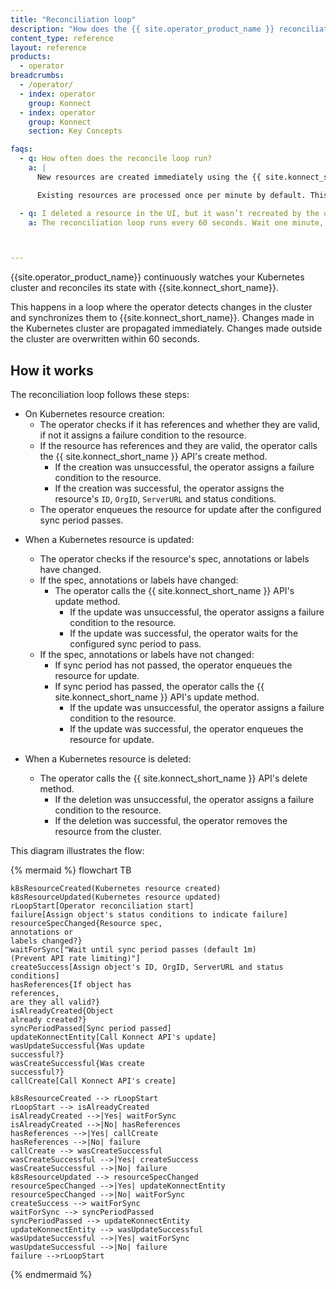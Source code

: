 ```yaml
---
title: "Reconciliation loop"
description: "How does the {{ site.operator_product_name }} reconciliation loop work?"
content_type: reference
layout: reference
products:
  - operator
breadcrumbs:
  - /operator/
  - index: operator
    group: Konnect
  - index: operator
    group: Konnect
    section: Key Concepts

faqs:
  - q: How often does the reconcile loop run?
    a: |
      New resources are created immediately using the {{ site.konnect_short_name }} API.

      Existing resources are processed once per minute by default. This is customizable, but we recommend keeping the default value so that you do not hit the {{ site.konnect_short_name }} API rate limit.

  - q: I deleted a resource in the UI, but it wasn’t recreated by the operator. Why?
    a: The reconciliation loop runs every 60 seconds. Wait one minute, then refresh the UI to see the resource restored.



---
```


{{site.operator_product_name}} continuously watches your Kubernetes cluster and reconciles its state with {{site.konnect_short_name}}.

This happens in a loop where the operator detects changes in the cluster and synchronizes them to {{site.konnect_short_name}}. Changes made in the Kubernetes cluster are propagated immediately. Changes made outside the cluster are overwritten within 60 seconds.

## How it works

The reconciliation loop follows these steps:


* On Kubernetes resource creation:
  - The operator checks if it has references and whether they are valid, if not it assigns a failure condition to the resource.
  - If the resource has references and they are valid, the operator calls the {{ site.konnect_short_name }} API's create method.
    - If the creation was unsuccessful, the operator assigns a failure condition to the resource.
    - If the creation was successful, the operator assigns the resource's `ID`, `OrgID`, `ServerURL` and status conditions.
  - The operator enqueues the resource for update after the configured sync period passes.

- When a Kubernetes resource is updated:
  - The operator checks if the resource's spec, annotations or labels have changed.
  - If the spec, annotations or labels have changed:
    - The operator calls the {{ site.konnect_short_name }} API's update method.
      - If the update was unsuccessful, the operator assigns a failure condition to the resource.
      - If the update was successful, the operator waits for the configured sync period to pass.
  - If the spec, annotations or labels have not changed:
    - If sync period has not passed, the operator enqueues the resource for update.
    - If sync period has passed, the operator calls the {{ site.konnect_short_name }} API's update method.
      - If the update was unsuccessful, the operator assigns a failure condition to the resource.
      - If the update was successful, the operator enqueues the resource for update.

- When a Kubernetes resource is deleted:
  - The operator calls the {{ site.konnect_short_name }} API's delete method.
    - If the deletion was unsuccessful, the operator assigns a failure condition to the resource.
    - If the deletion was successful, the operator removes the resource from the cluster.

This diagram illustrates the flow:

<!--vale off-->
{% mermaid %}
flowchart TB

    k8sResourceCreated(Kubernetes resource created)
    k8sResourceUpdated(Kubernetes resource updated)
    rLoopStart[Operator reconciliation start]
    failure[Assign object's status conditions to indicate failure]
    resourceSpecChanged{Resource spec, 
    annotations or 
    labels changed?}
    waitForSync["Wait until sync period passes (default 1m)
    (Prevent API rate limiting)"]
    createSuccess[Assign object's ID, OrgID, ServerURL and status conditions]
    hasReferences{If object has 
    references, 
    are they all valid?}
    isAlreadyCreated{Object 
    already created?}
    syncPeriodPassed[Sync period passed]
    updateKonnectEntity[Call Konnect API's update]
    wasUpdateSuccessful{Was update 
    successful?}
    wasCreateSuccessful{Was create 
    successful?}
    callCreate[Call Konnect API's create]

    k8sResourceCreated --> rLoopStart
    rLoopStart --> isAlreadyCreated
    isAlreadyCreated -->|Yes| waitForSync
    isAlreadyCreated -->|No| hasReferences
    hasReferences -->|Yes| callCreate
    hasReferences -->|No| failure
    callCreate --> wasCreateSuccessful
    wasCreateSuccessful -->|Yes| createSuccess
    wasCreateSuccessful -->|No| failure
    k8sResourceUpdated --> resourceSpecChanged
    resourceSpecChanged -->|Yes| updateKonnectEntity
    resourceSpecChanged -->|No| waitForSync
    createSuccess --> waitForSync
    waitForSync --> syncPeriodPassed
    syncPeriodPassed --> updateKonnectEntity
    updateKonnectEntity --> wasUpdateSuccessful
    wasUpdateSuccessful -->|Yes| waitForSync
    wasUpdateSuccessful -->|No| failure
    failure -->rLoopStart

{% endmermaid %}
<!--vale on-->
